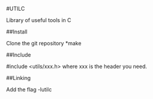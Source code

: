 #UTILC

Library of useful tools in C

##Install

Clone the git repository
*make

##Include

#include <utils/xxx.h> where xxx is the header you need.

##Linking

Add the flag -lutilc